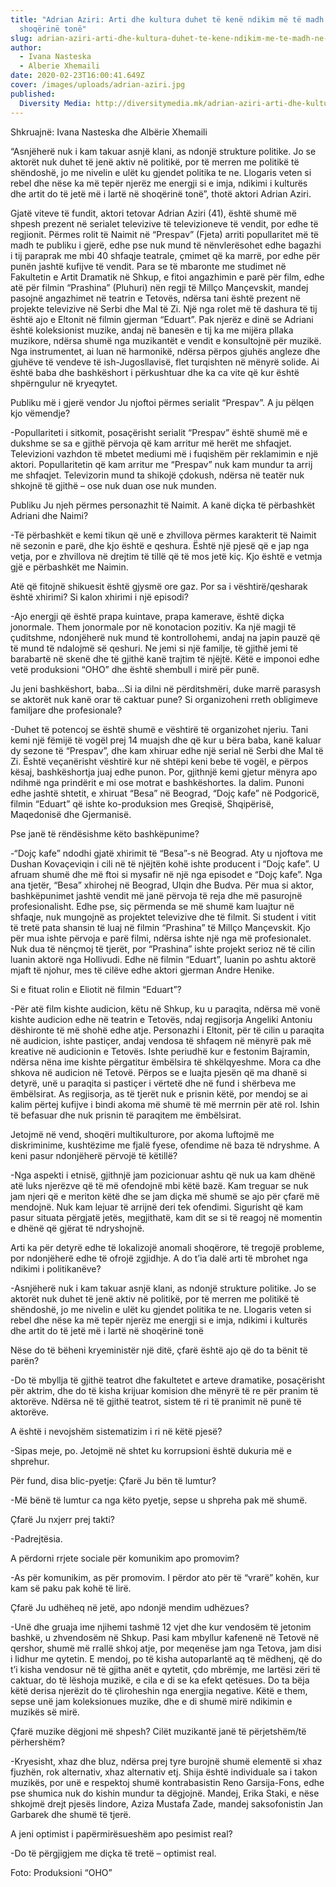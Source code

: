 ```yaml
---
title: "Adrian Aziri: Arti dhe kultura duhet të kenë ndikim më të madh në
  shoqërinë tonë"
slug: adrian-aziri-arti-dhe-kultura-duhet-te-kene-ndikim-me-te-madh-ne-shoqerine-tone
author:
  - Ivana Nasteska
  - Alberie Xhemaili
date: 2020-02-23T16:00:41.649Z
cover: /images/uploads/adrian-aziri.jpg
published:
  Diversity Media: http://diversitymedia.mk/adrian-aziri-arti-dhe-kultura-duhet-te-kene-ndikim-me-te-madh-ne-shoqerine-tone/
---
```


Shkruajnë: Ivana Nasteska dhe Albërie Xhemaili

“Asnjëherë nuk i kam takuar asnjë klani, as ndonjë strukture politike. Jo se aktorët nuk duhet të jenë aktiv në politikë, por të merren me politikë të shëndoshë, jo me nivelin e ulët ku gjendet politika te ne. Llogaris veten si rebel dhe nëse ka më tepër njerëz me energji si e imja, ndikimi i kulturës dhe artit do të jetë më i lartë në shoqërinë tonë”, thotë aktori Adrian Aziri.

Gjatë viteve të fundit, aktori tetovar Adrian Aziri (41), është shumë më shpesh prezent në serialet televizive të televizioneve të vendit, por edhe të regjionit. Përmes rolit të Naimit në “Prespav” (Fjeta) arriti popullaritet më të madh te publiku i gjerë, edhe pse nuk mund të nënvlerësohet edhe bagazhi i tij paraprak me mbi 40 shfaqje teatrale, çmimet që ka marrë, por edhe për punën jashtë kufijve të vendit. Para se të mbaronte me studimet në Fakultetin e Artit Dramatik në Shkup, e fitoi angazhimin e parë për film, edhe atë për filmin “Prashina” (Pluhuri) nën regji të Millço Mançevskit, mandej pasojnë angazhimet në teatrin e Tetovës, ndërsa tani është prezent në projekte televizive në Serbi dhe Mal të Zi. Një nga rolet më të dashura të tij është ajo e Eltonit në filmin gjerman “Eduart”. Pak njerëz e dinë se Adriani është koleksionist muzike, andaj në banesën e tij ka me mijëra pllaka muzikore, ndërsa shumë nga muzikantët e vendit e konsultojnë për muzikë. Nga instrumentet, ai luan në harmonikë, ndërsa përpos gjuhës angleze dhe gjuhëve të vendeve të ish-Jugosllavisë, flet turqishten në mënyrë solide. Ai është baba dhe bashkëshort i përkushtuar dhe ka ca vite që kur është shpërngulur në kryeqytet.

Publiku më i gjerë vendor Ju njoftoi përmes serialit “Prespav”. A ju pëlqen kjo vëmendje?

-Popullariteti i sitkomit, posaçërisht serialit “Prespav” është shumë më e dukshme se sa e gjithë përvoja që kam arritur më herët me shfaqjet. Televizioni vazhdon të mbetet mediumi më i fuqishëm për reklamimin e një aktori. Popullaritetin që kam arritur me “Prespav” nuk kam mundur ta arrij me shfaqjet. Televizorin mund ta shikojë çdokush, ndërsa në teatër nuk shkojnë të gjithë – ose nuk duan ose nuk munden.

Publiku Ju njeh përmes personazhit të Naimit. A kanë diçka të përbashkët Adriani dhe Naimi?

-Të përbashkët e kemi tikun që unë e zhvillova përmes karakterit të Naimit në sezonin e parë, dhe kjo është e qeshura. Është një pjesë që e jap nga vetja, por e zhvillova në drejtim të tillë që të mos jetë kiç. Kjo është e vetmja gjë e përbashkët me Naimin.

Atë që fitojnë shikuesit është gjysmë ore gaz. Por sa i vështirë/qesharak është xhirimi? Si kalon xhirimi i një episodi?

-Ajo energji që është prapa kuintave, prapa kamerave, është diçka jonormale. Them jonormale por në konotacion pozitiv. Ka një magji të çuditshme, ndonjëherë nuk mund të kontrollohemi, andaj na japin pauzë që të mund të ndalojmë së qeshuri. Ne jemi si një familje, të gjithë jemi të barabartë në skenë dhe të gjithë kanë trajtim të njëjtë. Këtë e imponoi edhe vetë produksioni “OHO” dhe është shembull i mirë për punë.

Ju jeni bashkëshort, baba…Si ia dilni në përditshmëri, duke marrë parasysh se aktorët nuk kanë orar të caktuar pune? Si organizoheni rreth obligimeve familjare dhe profesionale?

-Duhet të potencoj se është shumë e vështirë të organizohet njeriu. Tani kemi një fëmijë të vogël prej 14 muajsh dhe që kur u bëra baba, kanë kaluar dy sezone të “Prespav”, dhe kam xhiruar edhe një serial në Serbi dhe Mal të Zi. Është veçanërisht vështirë kur në shtëpi keni bebe të vogël, e përpos kësaj, bashkëshortja juaj edhe punon. Por, gjithnjë kemi gjetur mënyra apo ndihmë nga prindërit e mi ose motrat e bashkëshortes. Ia dalim.
Punoni edhe jashtë shtetit, e xhiruat “Besa” në Beograd, “Dojç kafe” në Podgoricë, filmin “Eduart” që ishte ko-produksion mes Greqisë, Shqipërisë, Maqedonisë dhe Gjermanisë.

Pse janë të rëndësishme këto bashkëpunime?

-“Dojç kafe” ndodhi gjatë xhirimit të “Besa”-s në Beograd. Aty u njoftova me Dushan Kovaçeviqin i cili në të njëjtën kohë ishte producent i “Dojç kafe”. U afruam shumë dhe më ftoi si mysafir në një nga episodet e “Dojç kafe”. Nga ana tjetër, “Besa” xhirohej në Beograd, Ulqin dhe Budva. Për mua si aktor, bashkëpunimet jashtë vendit më janë përvoja të reja dhe më pasurojnë profesionalisht. Edhe pse, siç përmenda se më shumë kam luajtur në shfaqje, nuk mungojnë as projektet televizive dhe të filmit. Si student i vitit të tretë pata shansin të luaj në filmin “Prashina” të Millço Mançevskit. Kjo për mua ishte përvoja e parë filmi, ndërsa ishte një nga më profesionalet. Nuk dua të nënçmoj të tjerët, por “Prashina” ishte projekt serioz në të cilin luanin aktorë nga Hollivudi. Edhe në filmin “Eduart”, luanin po ashtu aktorë mjaft të njohur, mes të cilëve edhe aktori gjerman Andre Henike.

Si e fituat rolin e Eliotit në filmin “Eduart”?

-Për atë film kishte audicion, këtu në Shkup, ku u paraqita, ndërsa më vonë kishte audicion edhe në teatrin e Tetovës, ndaj regjisorja Angeliki Antoniu dëshironte të më shohë edhe atje. Personazhi i Eltonit, për të cilin u paraqita në audicion, ishte pastiçer, andaj vendosa të shfaqem në mënyrë pak më kreative në audicionin e Tetovës. Ishte periudhë kur e festonim Bajramin, ndërsa nëna ime kishte përgatitur ëmbëlsira të shkëlqyeshme. Mora ca dhe shkova në audicion në Tetovë. Përpos se e luajta pjesën që ma dhanë si detyrë, unë u paraqita si pastiçer i vërtetë dhe në fund i shërbeva me ëmbëlsirat. As regjisorja, as të tjerët nuk e prisnin këtë, por mendoj se ai kalim përtej kufijve i bindi akoma më shumë të më merrnin për atë rol. Ishin të befasuar dhe nuk prisnin të paraqitem me ëmbëlsirat.

Jetojmë në vend, shoqëri multikulturore, por akoma luftojmë me diskriminime, kushtëzime me fjalë fyese, ofendime në baza të ndryshme. A keni pasur ndonjëherë përvojë të këtillë?

-Nga aspekti i etnisë, gjithnjë jam pozicionuar ashtu që nuk ua kam dhënë atë luks njerëzve që të më ofendojnë mbi këtë bazë. Kam treguar se nuk jam njeri që e meriton këtë dhe se jam diçka më shumë se ajo për çfarë më mendojnë. Nuk kam lejuar të arrijnë deri tek ofendimi. Sigurisht që kam pasur situata përgjatë jetës, megjithatë, kam dit se si të reagoj në momentin e dhënë që gjërat të ndryshojnë.

Arti ka për detyrë edhe të lokalizojë anomali shoqërore, të tregojë probleme, por ndonjëherë edhe të ofrojë zgjidhje. A do t’ia dalë arti të mbrohet nga ndikimi i politikanëve?

-Asnjëherë nuk i kam takuar asnjë klani, as ndonjë strukture politike. Jo se aktorët nuk duhet të jenë aktiv në politikë, por të merren me politikë të shëndoshë, jo me nivelin e ulët ku gjendet politika te ne. Llogaris veten si rebel dhe nëse ka më tepër njerëz me energji si e imja, ndikimi i kulturës dhe artit do të jetë më i lartë në shoqërinë tonë

Nëse do të bëheni kryeministër një ditë, çfarë është ajo që do ta bënit të parën?

-Do të mbyllja të gjithë teatrot dhe fakultetet e arteve dramatike, posaçërisht për aktrim, dhe do të kisha krijuar komision dhe mënyrë të re për pranim të aktorëve. Ndërsa në të gjithë teatrot, sistem të ri të pranimit në punë të aktorëve.

A është i nevojshëm sistematizim i ri në këtë pjesë?

-Sipas meje, po. Jetojmë në shtet ku korrupsioni është dukuria më e shprehur.

Për fund, disa blic-pyetje: Çfarë Ju bën të lumtur?

-Më bënë të lumtur ca nga këto pyetje, sepse u shpreha pak më shumë.

Çfarë Ju nxjerr prej takti?

-Padrejtësia.

A përdorni rrjete sociale për komunikim apo promovim?

-As për komunikim, as për promovim. I përdor ato për të “vrarë” kohën, kur kam së paku pak kohë të lirë.

Çfarë Ju udhëheq në jetë, apo ndonjë mendim udhëzues?

-Unë dhe gruaja ime njihemi tashmë 12 vjet dhe kur vendosëm të jetonim bashkë, u zhvendosëm në Shkup. Pasi kam mbyllur kafenenë në Tetovë në qershor, shumë më rrallë shkoj atje, por meqenëse jam nga Tetova, jam disi i lidhur me qytetin. E mendoj, po të kisha autoparlantë aq të mëdhenj, që do t’i kisha vendosur në të gjitha anët e qytetit, çdo mbrëmje, me lartësi zëri të caktuar, do të lëshoja muzikë, e cila e di se ka efekt qetësues. Do ta bëja këtë derisa njerëzit do të çliroheshin nga energjia negative. Këtë e them, sepse unë jam koleksionues muzike, dhe e di shumë mirë ndikimin e muzikës së mirë.

Çfarë muzike dëgjoni më shpesh? Cilët muzikantë janë të përjetshëm/të përhershëm?

-Kryesisht, xhaz dhe bluz, ndërsa prej tyre burojnë shumë elementë si xhaz fjuzhën, rok alternativ, xhaz alternativ etj. Shija është individuale sa i takon muzikës, por unë e respektoj shumë kontrabasistin Reno Garsija-Fons, edhe pse shumica nuk do kishin mundur ta dëgjojnë. Mandej, Erika Staki, e nëse shkojmë drejt pjesës lindore, Aziza Mustafa Zade, mandej saksofonistin Jan Garbarek dhe shumë të tjerë.

A jeni optimist i papërmirësueshëm apo pesimist real?

-Do të përgjigjem me diçka të tretë – optimist real.

Foto: Produksioni “OHO”
